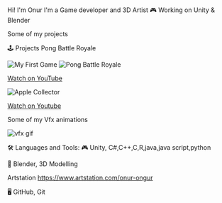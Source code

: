

Hi!  I'm Onur 
I'm a Game developer and 3D Artist 🎮 Working on Unity & Blender 

Some of my projects




🕹️ Projects
Pong Battle Royale  

![My First Game ](assets/animation.gif)
![Pong Battle Royale](https://github.com/user-attachments/assets/5d29cbed-9675-497c-a4a9-ed97e02a08ba)


[Watch on YouTube](https://www.youtube.com/watch?v=9ulc8cxeRns)



![Apple Collector](https://github.com/user-attachments/assets/c02a7f78-b74a-49b5-95a2-3d2615006d76)

[Watch on Youtube](https://www.youtube.com/watch?v=33L8Gt5PbY4)


Some of my Vfx animations

![vfx gif](https://github.com/user-attachments/assets/039864d9-ce18-4b8e-9c8a-99c5611df902)



🛠️ Languages and Tools:
🎮 Unity, C#,C++,C,R,java,java script,python

🎨 Blender, 3D Modelling

 Artstation https://www.artstation.com/onur-ongur

🖥️ GitHub, Git

<!--
**Onur-Ongur/Onur-Ongur** is a ✨ _special_ ✨ repository because its `README.md` (this file) appears on your GitHub profile.

Here are some ideas to get you started:

- 🔭 I’m currently working on ...
- 🌱 I’m currently learning ...
- 👯 I’m looking to collaborate on ...
- 🤔 I’m looking for help with ...
- 💬 Ask me about ...
- 📫 How to reach me: ...
- 😄 Pronouns: ...
- ⚡ Fun fact: ...
-->
